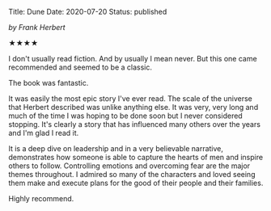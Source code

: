 Title: Dune
Date: 2020-07-20
Status: published

_by Frank Herbert_

★★★★

I don't usually read fiction. And by usually I mean never. But this one came recommended and seemed to be a classic.

The book was fantastic.

It was easily the most epic story I've ever read. The scale of the universe that Herbert described was unlike anything else. It was very, very long and much of the time I was hoping to be done soon but I never considered stopping. It's clearly a story that has influenced many others over the years and I'm glad I read it.

It is a deep dive on leadership and in a very believable narrative, demonstrates how someone is able to capture the hearts of men and inspire others to follow. Controlling emotions and overcoming fear are the major themes throughout. I admired so many of the characters and loved seeing them make and execute plans for the good of their people and their families.

Highly recommend.

